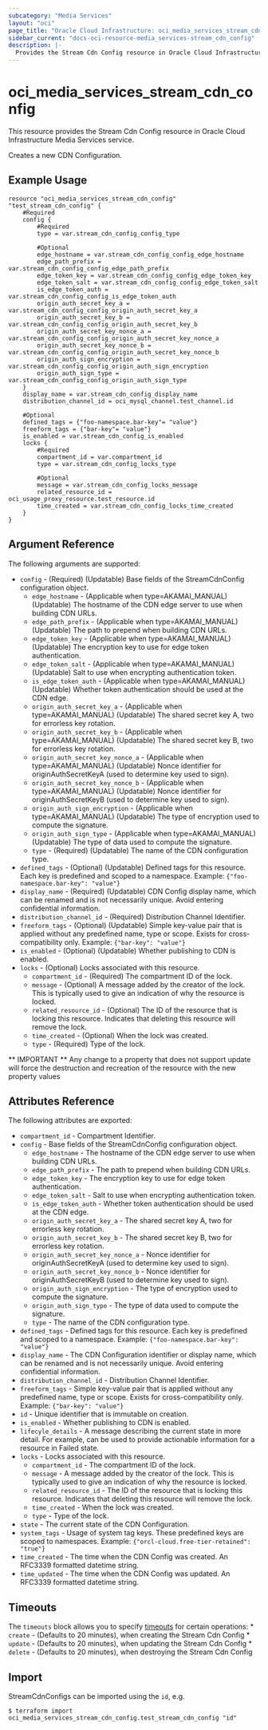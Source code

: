 ```yaml
---
subcategory: "Media Services"
layout: "oci"
page_title: "Oracle Cloud Infrastructure: oci_media_services_stream_cdn_config"
sidebar_current: "docs-oci-resource-media_services-stream_cdn_config"
description: |-
  Provides the Stream Cdn Config resource in Oracle Cloud Infrastructure Media Services service
---
```


# oci_media_services_stream_cdn_config
This resource provides the Stream Cdn Config resource in Oracle Cloud Infrastructure Media Services service.

Creates a new CDN Configuration.


## Example Usage

```hcl
resource "oci_media_services_stream_cdn_config" "test_stream_cdn_config" {
	#Required
	config {
		#Required
		type = var.stream_cdn_config_config_type

		#Optional
		edge_hostname = var.stream_cdn_config_config_edge_hostname
		edge_path_prefix = var.stream_cdn_config_config_edge_path_prefix
		edge_token_key = var.stream_cdn_config_config_edge_token_key
		edge_token_salt = var.stream_cdn_config_config_edge_token_salt
		is_edge_token_auth = var.stream_cdn_config_config_is_edge_token_auth
		origin_auth_secret_key_a = var.stream_cdn_config_config_origin_auth_secret_key_a
		origin_auth_secret_key_b = var.stream_cdn_config_config_origin_auth_secret_key_b
		origin_auth_secret_key_nonce_a = var.stream_cdn_config_config_origin_auth_secret_key_nonce_a
		origin_auth_secret_key_nonce_b = var.stream_cdn_config_config_origin_auth_secret_key_nonce_b
		origin_auth_sign_encryption = var.stream_cdn_config_config_origin_auth_sign_encryption
		origin_auth_sign_type = var.stream_cdn_config_config_origin_auth_sign_type
	}
	display_name = var.stream_cdn_config_display_name
	distribution_channel_id = oci_mysql_channel.test_channel.id

	#Optional
	defined_tags = {"foo-namespace.bar-key"= "value"}
	freeform_tags = {"bar-key"= "value"}
	is_enabled = var.stream_cdn_config_is_enabled
	locks {
		#Required
		compartment_id = var.compartment_id
		type = var.stream_cdn_config_locks_type

		#Optional
		message = var.stream_cdn_config_locks_message
		related_resource_id = oci_usage_proxy_resource.test_resource.id
		time_created = var.stream_cdn_config_locks_time_created
	}
}
```

## Argument Reference

The following arguments are supported:

* `config` - (Required) (Updatable) Base fields of the StreamCdnConfig configuration object.
	* `edge_hostname` - (Applicable when type=AKAMAI_MANUAL) (Updatable) The hostname of the CDN edge server to use when building CDN URLs.
	* `edge_path_prefix` - (Applicable when type=AKAMAI_MANUAL) (Updatable) The path to prepend when building CDN URLs.
	* `edge_token_key` - (Applicable when type=AKAMAI_MANUAL) (Updatable) The encryption key to use for edge token authentication.
	* `edge_token_salt` - (Applicable when type=AKAMAI_MANUAL) (Updatable) Salt to use when encrypting authentication token.
	* `is_edge_token_auth` - (Applicable when type=AKAMAI_MANUAL) (Updatable) Whether token authentication should be used at the CDN edge.
	* `origin_auth_secret_key_a` - (Applicable when type=AKAMAI_MANUAL) (Updatable) The shared secret key A, two for errorless key rotation.
	* `origin_auth_secret_key_b` - (Applicable when type=AKAMAI_MANUAL) (Updatable) The shared secret key B, two for errorless key rotation.
	* `origin_auth_secret_key_nonce_a` - (Applicable when type=AKAMAI_MANUAL) (Updatable) Nonce identifier for originAuthSecretKeyA (used to determine key used to sign).
	* `origin_auth_secret_key_nonce_b` - (Applicable when type=AKAMAI_MANUAL) (Updatable) Nonce identifier for originAuthSecretKeyB (used to determine key used to sign).
	* `origin_auth_sign_encryption` - (Applicable when type=AKAMAI_MANUAL) (Updatable) The type of encryption used to compute the signature.
	* `origin_auth_sign_type` - (Applicable when type=AKAMAI_MANUAL) (Updatable) The type of data used to compute the signature.
	* `type` - (Required) (Updatable) The name of the CDN configuration type.
* `defined_tags` - (Optional) (Updatable) Defined tags for this resource. Each key is predefined and scoped to a namespace. Example: `{"foo-namespace.bar-key": "value"}` 
* `display_name` - (Required) (Updatable) CDN Config display name, which can be renamed and is not necessarily unique. Avoid entering confidential information.
* `distribution_channel_id` - (Required) Distribution Channel Identifier.
* `freeform_tags` - (Optional) (Updatable) Simple key-value pair that is applied without any predefined name, type or scope. Exists for cross-compatibility only. Example: `{"bar-key": "value"}` 
* `is_enabled` - (Optional) (Updatable) Whether publishing to CDN is enabled.
* `locks` - (Optional) Locks associated with this resource.
	* `compartment_id` - (Required) The compartment ID of the lock.
	* `message` - (Optional) A message added by the creator of the lock. This is typically used to give an indication of why the resource is locked. 
	* `related_resource_id` - (Optional) The ID of the resource that is locking this resource. Indicates that deleting this resource will remove the lock. 
	* `time_created` - (Optional) When the lock was created.
	* `type` - (Required) Type of the lock.


** IMPORTANT **
Any change to a property that does not support update will force the destruction and recreation of the resource with the new property values

## Attributes Reference

The following attributes are exported:

* `compartment_id` - Compartment Identifier.
* `config` - Base fields of the StreamCdnConfig configuration object.
	* `edge_hostname` - The hostname of the CDN edge server to use when building CDN URLs.
	* `edge_path_prefix` - The path to prepend when building CDN URLs.
	* `edge_token_key` - The encryption key to use for edge token authentication.
	* `edge_token_salt` - Salt to use when encrypting authentication token.
	* `is_edge_token_auth` - Whether token authentication should be used at the CDN edge.
	* `origin_auth_secret_key_a` - The shared secret key A, two for errorless key rotation.
	* `origin_auth_secret_key_b` - The shared secret key B, two for errorless key rotation.
	* `origin_auth_secret_key_nonce_a` - Nonce identifier for originAuthSecretKeyA (used to determine key used to sign).
	* `origin_auth_secret_key_nonce_b` - Nonce identifier for originAuthSecretKeyB (used to determine key used to sign).
	* `origin_auth_sign_encryption` - The type of encryption used to compute the signature.
	* `origin_auth_sign_type` - The type of data used to compute the signature.
	* `type` - The name of the CDN configuration type.
* `defined_tags` - Defined tags for this resource. Each key is predefined and scoped to a namespace. Example: `{"foo-namespace.bar-key": "value"}` 
* `display_name` - The CDN Configuration identifier or display name, which can be renamed and is not necessarily unique. Avoid entering confidential information.
* `distribution_channel_id` - Distribution Channel Identifier.
* `freeform_tags` - Simple key-value pair that is applied without any predefined name, type or scope. Exists for cross-compatibility only. Example: `{"bar-key": "value"}` 
* `id` - Unique identifier that is immutable on creation.
* `is_enabled` - Whether publishing to CDN is enabled.
* `lifecyle_details` - A message describing the current state in more detail. For example, can be used to provide actionable information for a resource in Failed state.
* `locks` - Locks associated with this resource.
	* `compartment_id` - The compartment ID of the lock.
	* `message` - A message added by the creator of the lock. This is typically used to give an indication of why the resource is locked. 
	* `related_resource_id` - The ID of the resource that is locking this resource. Indicates that deleting this resource will remove the lock. 
	* `time_created` - When the lock was created.
	* `type` - Type of the lock.
* `state` - The current state of the CDN Configuration.
* `system_tags` - Usage of system tag keys. These predefined keys are scoped to namespaces. Example: `{"orcl-cloud.free-tier-retained": "true"}` 
* `time_created` - The time when the CDN Config was created. An RFC3339 formatted datetime string.
* `time_updated` - The time when the CDN Config was updated. An RFC3339 formatted datetime string.

## Timeouts

The `timeouts` block allows you to specify [timeouts](https://registry.terraform.io/providers/oracle/oci/latest/docs/guides/changing_timeouts) for certain operations:
	* `create` - (Defaults to 20 minutes), when creating the Stream Cdn Config
	* `update` - (Defaults to 20 minutes), when updating the Stream Cdn Config
	* `delete` - (Defaults to 20 minutes), when destroying the Stream Cdn Config


## Import

StreamCdnConfigs can be imported using the `id`, e.g.

```
$ terraform import oci_media_services_stream_cdn_config.test_stream_cdn_config "id"
```

